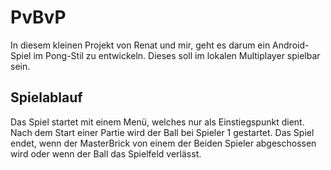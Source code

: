 # PvBvP 
In diesem kleinen Projekt von Renat und mir, geht es darum ein Android-Spiel im Pong-Stil zu entwickeln.
Dieses soll im lokalen Multiplayer spielbar sein.
## Spielablauf
Das Spiel startet mit einem Menü, welches nur als Einstiegspunkt dient.
Nach dem Start einer Partie wird der Ball bei Spieler 1 gestartet.
Das Spiel endet, wenn der MasterBrick von einem der Beiden Spieler abgeschossen wird oder wenn der Ball das Spielfeld verlässt.
